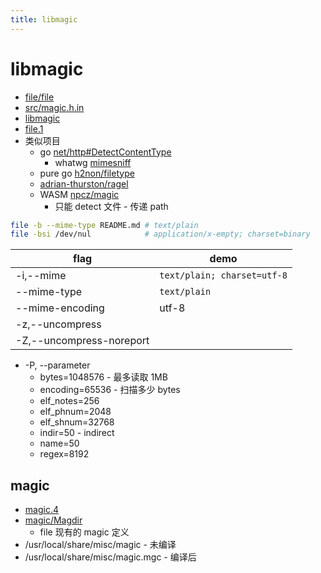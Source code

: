 ```yaml
---
title: libmagic
---
```


# libmagic

- [file/file](https://github.com/file/file)
- [src/magic.h.in](https://github.com/file/file/blob/master/src/magic.h.in)
- [libmagic](https://man7.org/linux/man-pages/man3/magic_open.3.html)
- [file.1](https://man7.org/linux/man-pages/man1/file.1.html)
- 类似项目
  - go [net/http#DetectContentType](https://pkg.go.dev/net/http#DetectContentType)
    - whatwg [mimesniff](https://mimesniff.spec.whatwg.org/)
  - pure go [h2non/filetype](https://github.com/h2non/filetype)
  - [adrian-thurston/ragel](https://github.com/adrian-thurston/ragel)
  - WASM [npcz/magic](https://github.com/npcz/magic)
    - 只能 detect 文件 - 传递 path

```bash
file -b --mime-type README.md # text/plain
file -bsi /dev/nul            # application/x-empty; charset=binary
```

| flag                     | demo                        |
| ------------------------ | --------------------------- |
| -i,--mime                | `text/plain; charset=utf-8` |
| --mime-type              | `text/plain`                |
| --mime-encoding          | utf-8                       |
| -z,--uncompress          |
| -Z,--uncompress-noreport |

- -P, --parameter
  - bytes=1048576 - 最多读取 1MB
  - encoding=65536 - 扫描多少 bytes
  - elf_notes=256
  - elf_phnum=2048
  - elf_shnum=32768
  - indir=50 - indirect
  - name=50
  - regex=8192

## magic

- [magic.4](https://man7.org/linux/man-pages/man4/magic.4.html)
- [magic/Magdir](https://github.com/file/file/tree/master/magic/Magdir)
  - file 现有的 magic 定义
- /usr/local/share/misc/magic - 未编译
- /usr/local/share/misc/magic.mgc - 编译后
